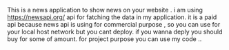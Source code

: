 This is a news application to show news on your website . i am using https://newsapi.org/ api for fatching the data in my application.
it is a paid api because news api is using for commercial purpose , so you can use for your local host network but you cant deploy.
if you wanna deply you should buy for some of amount.
for project purpose you can use my code ..
